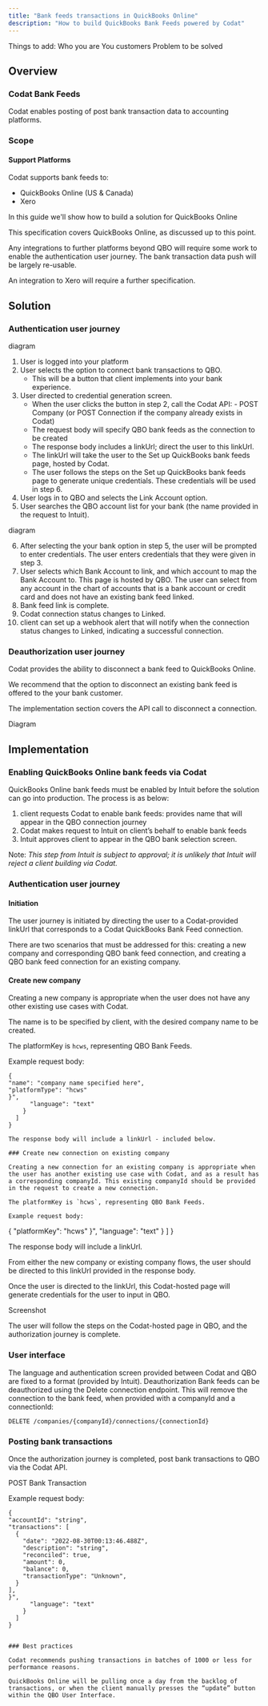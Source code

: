 ```yaml
---
title: "Bank feeds transactions in QuickBooks Online"
description: "How to build QuickBooks Bank Feeds powered by Codat"
---
```


Things to add:
Who you are
You customers
Problem to be solved

## Overview

### Codat Bank Feeds

Codat enables posting of post bank transaction data to accounting platforms.

### Scope

#### Support Platforms

Codat supports bank feeds to:

- QuickBooks Online (US & Canada)
- Xero

In this guide we'll show how to build a solution for QuickBooks Online

This specification covers QuickBooks Online, as discussed up to this point.

Any integrations to further platforms beyond QBO will require some work to enable the authentication user journey. The bank transaction data push will be largely re-usable.

An integration to Xero will require a further specification.

## Solution

### Authentication user journey

diagram

1. User is logged into your platform
2. User selects the option to connect bank transactions to QBO.
   - This will be a button that client implements into your bank experience.
3. User directed to credential generation screen.
   - When the user clicks the button in step 2, call the Codat API: - POST Company (or POST Connection if the company already exists in
     Codat)
   - The request body will specify QBO bank feeds as the connection to be created
   - The response body includes a linkUrl; direct the user to this linkUrl.
   - The linkUrl will take the user to the Set up QuickBooks bank feeds page, hosted by Codat.
   - The user follows the steps on the Set up QuickBooks bank feeds page to generate unique credentials. These credentials will be used in step 6.
4. User logs in to QBO and selects the Link Account option.
5. User searches the QBO account list for your bank (the name provided in the request
   to Intuit).

diagram

6. After selecting the your bank option in step 5, the user will be prompted to enter credentials. The user enters credentials that they were given in step 3.
7. User selects which Bank Account to link, and which account to map the Bank Account to. This page is hosted by QBO. The user can select from any account in the chart of accounts that is a bank account or credit card and does not have an existing bank feed linked.
8. Bank feed link is complete.
9. Codat connection status changes to Linked.
10. client can set up a webhook alert that will notify when the connection status changes to Linked, indicating a successful connection.

### Deauthorization user journey

Codat provides the ability to disconnect a bank feed to QuickBooks Online.

We recommend that the option to disconnect an existing bank feed is offered to the your bank customer.

The implementation section covers the API call to disconnect a connection.

Diagram

## Implementation

### Enabling QuickBooks Online bank feeds via Codat

QuickBooks Online bank feeds must be enabled by Intuit before the solution can go into production. The process is as below:

1. client requests Codat to enable bank feeds: provides name that will appear in
   the QBO connection journey
2. Codat makes request to Intuit on client’s behalf to enable bank feeds
3. Intuit approves client to appear in the QBO bank selection screen.

Note: _This step from Intuit is subject to approval; it is unlikely that Intuit will reject a client building via Codat._

### Authentication user journey

#### Initiation

The user journey is initiated by directing the user to a Codat-provided linkUrl that corresponds to a Codat QuickBooks Bank Feed connection.

There are two scenarios that must be addressed for this: creating a new company and corresponding QBO bank feed connection, and creating a QBO bank feed connection for an existing company.

#### Create new company

Creating a new company is appropriate when the user does not have any other existing use cases with Codat.

The name is to be specified by client, with the desired company name to be created.

The platformKey is `hcws`, representing QBO Bank Feeds.

Example request body:

```
{
"name": "company name specified here",
"platformType": "hcws"
}",
      "language": "text"
    }
  ]
}

The response body will include a linkUrl - included below.

### Create new connection on existing company

Creating a new connection for an existing company is appropriate when the user has another existing use case with Codat, and as a result has a corresponding companyId. This existing companyId should be provided in the request to create a new connection.

The platformKey is `hcws`, representing QBO Bank Feeds.

Example request body:

```

{
"platformKey": "hcws"
}",
"language": "text"
}
]
}

The response body will include a linkUrl.

From either the new company or existing company flows, the user should be directed to this linkUrl provided in the response body.

Once the user is directed to the linkUrl, this Codat-hosted page will generate credentials for the user to input in QBO.

Screenshot

The user will follow the steps on the Codat-hosted page in QBO, and the authorization
journey is complete.

### User interface

The language and authentication screen provided between Codat and QBO are fixed to a format (provided by Intuit).
Deauthorization Bank feeds can be deauthorized using the Delete connection endpoint. This will remove the connection to the bank feed, when provided with a companyId and a connectionId:

`DELETE /companies/{companyId}/connections/{connectionId}`

### Posting bank transactions

Once the authorization journey is completed, post bank transactions to QBO
via the Codat API.

POST Bank Transaction

Example request body:

```
{
"accountId": "string",
"transactions": [
  {
    "date": "2022-08-30T00:13:46.488Z",
    "description": "string",
    "reconciled": true,
    "amount": 0,
    "balance": 0,
    "transactionType": "Unknown",
  }
],
}",
      "language": "text"
    }
  ]
}


### Best practices

Codat recommends pushing transactions in batches of 1000 or less for performance reasons.

QuickBooks Online will be pulling once a day from the backlog of transactions, or when the client manually presses the “update” button within the QBO User Interface.
```
